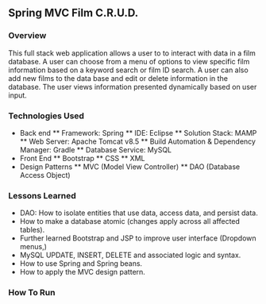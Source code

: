 ## Spring MVC Film C.R.U.D.

### Overview
This full stack web application allows a user to to interact with data in a film database. A user can choose from a menu of options to view specific film information based on a keyword search or film ID search. A user can also add new films to the data base and edit or delete information in the database. The user views information presented dynamically based on user input.

### Technologies Used
* Back end
** Framework: Spring
** IDE: Eclipse
** Solution Stack: MAMP
** Web Server: Apache Tomcat v8.5
** Build Automation & Dependency Manager: Gradle
** Database Service: MySQL
* Front End
** Bootstrap
** CSS
** XML
* Design Patterns
** MVC (Model View Controller)
** DAO (Database Access Object)

### Lessons Learned
* DAO: How to isolate entities that use data, access data, and persist data.
* How to make a database atomic (changes apply across all affected tables).
* Further learned Bootstrap and JSP to improve user interface (Dropdown menus,)
* MySQL UPDATE, INSERT, DELETE and associated logic and syntax.
* How to use Spring and Spring beans.
* How to apply the MVC design pattern.

### How To Run
